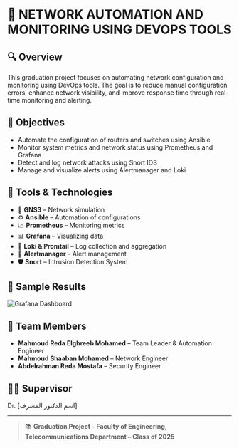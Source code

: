 # 🧠 **NETWORK AUTOMATION AND MONITORING USING DEVOPS TOOLS**

## 🔍 Overview
This graduation project focuses on automating network configuration and monitoring using DevOps tools. The goal is to reduce manual configuration errors, enhance network visibility, and improve response time through real-time monitoring and alerting.

## 🎯 Objectives
- Automate the configuration of routers and switches using Ansible  
- Monitor system metrics and network status using Prometheus and Grafana  
- Detect and log network attacks using Snort IDS  
- Manage and visualize alerts using Alertmanager and Loki  

## 🧰 Tools & Technologies
- 🧪 **GNS3** – Network simulation  
- ⚙️ **Ansible** – Automation of configurations  
- 📈 **Prometheus** – Monitoring metrics  
- 📊 **Grafana** – Visualizing data  
- 📄 **Loki & Promtail** – Log collection and aggregation  
- 🚨 **Alertmanager** – Alert management  
- 🛡️ **Snort** – Intrusion Detection System  

## 📸 Sample Results
![Grafana Dashboard](./Screenshots/dashboard.png)

## 👥 Team Members
- **Mahmoud Reda Elghreeb Mohamed** – Team Leader & Automation Engineer  
- **Mahmoud Shaaban Mohamed** – Network Engineer  
- **Abdelrahman Reda Mostafa** – Security Engineer  

## 🧑‍🏫 Supervisor
Dr. [اسم الدكتور المشرف]

---

> 📚 **Graduation Project – Faculty of Engineering, Telecommunications Department – Class of 2025**
